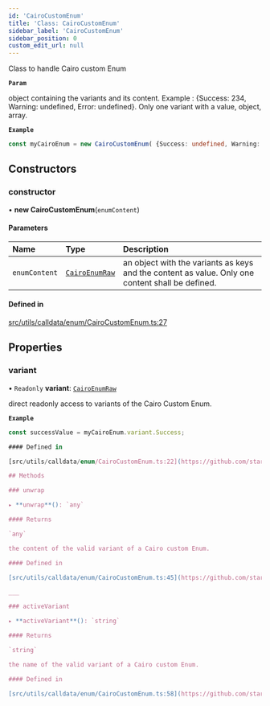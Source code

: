 ```yaml
---
id: 'CairoCustomEnum'
title: 'Class: CairoCustomEnum'
sidebar_label: 'CairoCustomEnum'
sidebar_position: 0
custom_edit_url: null
---
```


Class to handle Cairo custom Enum

**`Param`**

object containing the variants and its content. Example :
{Success: 234, Warning: undefined, Error: undefined}.
Only one variant with a value, object, array.

**`Example`**

```typescript
const myCairoEnum = new CairoCustomEnum( {Success: undefined, Warning: "0x7f32ea", Error: undefined})
```

## Constructors

### constructor

• **new CairoCustomEnum**(`enumContent`)

#### Parameters

| Name          | Type                                         | Description                                                                                      |
| :------------ | :------------------------------------------- | :----------------------------------------------------------------------------------------------- |
| `enumContent` | [`CairoEnumRaw`](../modules.md#cairoenumraw) | an object with the variants as keys and the content as value. Only one content shall be defined. |

#### Defined in

[src/utils/calldata/enum/CairoCustomEnum.ts:27](https://github.com/starknet-io/starknet.js/blob/v5.24.2/src/utils/calldata/enum/CairoCustomEnum.ts#L27)

## Properties

### variant

• `Readonly` **variant**: [`CairoEnumRaw`](../modules.md#cairoenumraw)

direct readonly access to variants of the Cairo Custom Enum.

**`Example`**

```typescript
const successValue = myCairoEnum.variant.Success;

#### Defined in

[src/utils/calldata/enum/CairoCustomEnum.ts:22](https://github.com/starknet-io/starknet.js/blob/v5.24.2/src/utils/calldata/enum/CairoCustomEnum.ts#L22)

## Methods

### unwrap

▸ **unwrap**(): `any`

#### Returns

`any`

the content of the valid variant of a Cairo custom Enum.

#### Defined in

[src/utils/calldata/enum/CairoCustomEnum.ts:45](https://github.com/starknet-io/starknet.js/blob/v5.24.2/src/utils/calldata/enum/CairoCustomEnum.ts#L45)

___

### activeVariant

▸ **activeVariant**(): `string`

#### Returns

`string`

the name of the valid variant of a Cairo custom Enum.

#### Defined in

[src/utils/calldata/enum/CairoCustomEnum.ts:58](https://github.com/starknet-io/starknet.js/blob/v5.24.2/src/utils/calldata/enum/CairoCustomEnum.ts#L58)
```
